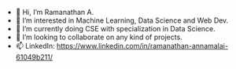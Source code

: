 - 👋 Hi, I’m Ramanathan A.
- 👀 I’m interested in Machine Learning, Data Science and Web Dev.
- 🌱 I’m currently doing CSE with specialization in Data Science.
- 💞️ I’m looking to collaborate on any kind of projects.
- 📫 LinkedIn: https://www.linkedin.com/in/ramanathan-annamalai-61049b211/

<!---
ramanathan-007/ramanathan-007 is a ✨ special ✨ repository because its `README.md` (this file) appears on your GitHub profile.
You can click the Preview link to take a look at your changes.
--->
